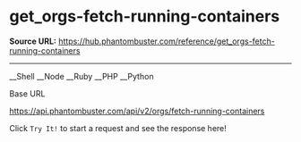 # get_orgs-fetch-running-containers

**Source URL:** https://hub.phantombuster.com/reference/get_orgs-fetch-running-containers

---

__Shell __Node __Ruby __PHP __Python

Base URL

https://api.phantombuster.com/api/v2/orgs/fetch-running-containers

Click `Try It!` to start a request and see the response here!
